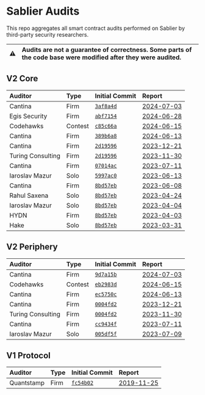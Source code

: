 # Sablier Audits

This repo aggregates all smart contract audits performed on Sablier by third-party security researchers.

| :warning: | Audits are not a guarantee of correctness. Some parts of the code base were modified after they were audited. |
| --------- | :------------------------------------------------------------------------------------------------------------ |

## V2 Core

[3af8a4d]: https://github.com/sablier-labs/v2-core/tree/3af8a4dbc7573bd3b08af9c378272fbd575b0aff
[abf7154]: https://github.com/sablier-labs/v2-core/tree/abf7154d5371ab957b86fce9a8a4801499573d63
[c85c66a]: https://github.com/sablier-labs/v2-core/tree/c85c66ac0a3f3f287ba10a5c267c1ce67d1b6aeb
[389b6a8]: https://github.com/sablier-labs/v2-core/tree/389b6a86ab705c561ec4212cc0e2c92f1892fa85
[2d19596]: https://github.com/sablier-labs/v2-core/tree/2d19596e02e6c7ddab15ece1d140addee4d6f10c
[07014ac]: https://github.com/sablier-labs/v2-core/tree/07014ac599908207934f0f5831471e10c8ab3447
[8bd57eb]: https://github.com/sablier-labs/v2-core/tree/8bd57ebb31fddf6ef262477e5a378027db8b85d8
[5997ac0]: https://github.com/sablier-labs/v2-core/tree/5997ac05751960259c03aa166158d5db8aea1675

| Auditor           | Type    | Initial Commit       | Report                                         |
| :---------------- | :------ | :------------------- | :--------------------------------------------- |
| Cantina           | Firm    | [`3af8a4d`][3af8a4d] | [2024-07-03](./v2-core/cantina-2024-07-03.pdf) |
| Egis Security     | Firm    | [`abf7154`][abf7154] | [2024-06-28](./v2-core/egis-2024-06-28.md)     |
| Codehawks         | Contest | [`c85c66a`][c85c66a] | [2024-06-15](./v2-core/codehawk-2024-06-15.md) |
| Cantina           | Firm    | [`389b6a8`][389b6a8] | [2024-06-13](./v2-core/cantina-2024-06-13.pdf) |
| Cantina           | Firm    | [`2d19596`][2d19596] | [2023-12-21](./v2-core/cantina-2023-12-21.pdf) |
| Turing Consulting | Firm    | [`2d19596`][2d19596] | [2023-11-30](./v2-core/turing-2023-11-30.pdf)  |
| Cantina           | Firm    | [`07014ac`][07014ac] | [2023-07-11](./v2-core/cantina-2023-07-11.pdf) |
| Iaroslav Mazur    | Solo    | [`5997ac0`][5997ac0] | [2023-06-13](./v2-core/iaro-2023-06-13.pdf)    |
| Cantina           | Firm    | [`8bd57eb`][8bd57eb] | [2023-06-08](./v2-core/cantina-2023-06-08.pdf) |
| Rahul Saxena      | Solo    | [`8bd57eb`][8bd57eb] | [2023-04-24](./v2-core/rahul-2023-04-24.pdf)   |
| Iaroslav Mazur    | Solo    | [`8bd57eb`][8bd57eb] | [2023-04-04](./v2-core/iaro-2023-04-04.pdf)    |
| HYDN              | Firm    | [`8bd57eb`][8bd57eb] | [2023-04-03](./v2-core/hydn-2023-04-03.pdf)    |
| Hake              | Solo    | [`8bd57eb`][8bd57eb] | [2023-03-31](./v2-core/hake-2023-03-31.pdf)    |

## V2 Periphery

[9d7a15b]: https://github.com/sablier-labs/v2-periphery/tree/9d7a15b0128d549cbac7e33ab2593cfdbf229fc7
[eb2983d]: https://github.com/sablier-labs/v2-periphery/tree/eb2983ddddf05d86f5f4483b23541b3e655f32e6
[ec5750c]: https://github.com/sablier-labs/v2-periphery/tree/ec5750c25509897bf57e4d551dc71e95eb9108c6
[0004fd2]: https://github.com/sablier-labs/v2-periphery/tree/0004fd2e61e032df3d895045ec414ecb212ddcc8
[cc9434f]: https://github.com/sablier-labs/v2-periphery/tree/cc9434f4f722ba259366cff6f437d5ee3df459cd
[005df5f]: https://github.com/sablier-labs/v2-periphery/tree/005df5f0452fb2dc4c19a613b9b572982849a35b

| Auditor           | Type    | Initial Commit       | Report                                              |
| :---------------- | :------ | :------------------- | :-------------------------------------------------- |
| Cantina           | Firm    | [`9d7a15b`][9d7a15b] | [2024-07-03](./v2-periphery/cantina-2024-07-03.pdf) |
| Codehawks         | Contest | [`eb2983d`][eb2983d] | [2024-06-15](./v2-periphery/codehawk-2024-06-15.md) |
| Cantina           | Firm    | [`ec5750c`][ec5750c] | [2024-06-13](./v2-periphery/cantina-2024-06-13.pdf) |
| Cantina           | Firm    | [`0004fd2`][0004fd2] | [2023-12-21](./v2-periphery/cantina-2023-12-21.pdf) |
| Turing Consulting | Firm    | [`0004fd2`][0004fd2] | [2023-11-30](./v2-periphery/turing-2023-11-30.pdf)  |
| Cantina           | Firm    | [`cc9434f`][cc9434f] | [2023-07-11](./v2-periphery/cantina-2023-07-11.pdf) |
| Iaroslav Mazur    | Solo    | [`005df5f`][005df5f] | [2023-07-09](./v2-periphery/iaro-2023-07-09.pdf)    |

## V1 Protocol

[fc54b02]: https://github.com/sablier-labs/v1-protocol/tree/fc54b0233e186232f6d724fa89d1cf7c1f45c688

| Auditor    | Type | Initial Commit       | Report                                       |
| :--------- | :--- | :------------------- | :------------------------------------------- |
| Quantstamp | Firm | [`fc54b02`][fc54b02] | [2019-11-25](./v1/quantstamp-2019-11-25.pdf) |
